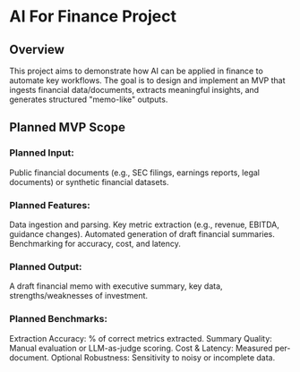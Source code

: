 # AI For Finance Project
## Overview
This project aims to demonstrate how AI can be applied in finance to automate key workflows. The goal is to design and implement an MVP that ingests financial data/documents, extracts meaningful insights, and generates structured "memo-like" outputs.

## Planned MVP Scope
### Planned Input:
Public financial documents (e.g., SEC filings, earnings reports, legal documents) or synthetic financial datasets.

### Planned Features:
Data ingestion and parsing.
Key metric extraction (e.g., revenue, EBITDA, guidance changes).
Automated generation of draft financial summaries.
Benchmarking for accuracy, cost, and latency.

### Planned Output: 
A draft financial memo with executive summary, key data, strengths/weaknesses of investment.

### Planned Benchmarks:
Extraction Accuracy: % of correct metrics extracted.
Summary Quality: Manual evaluation or LLM-as-judge scoring.
Cost & Latency: Measured per-document.
Optional Robustness: Sensitivity to noisy or incomplete data.
